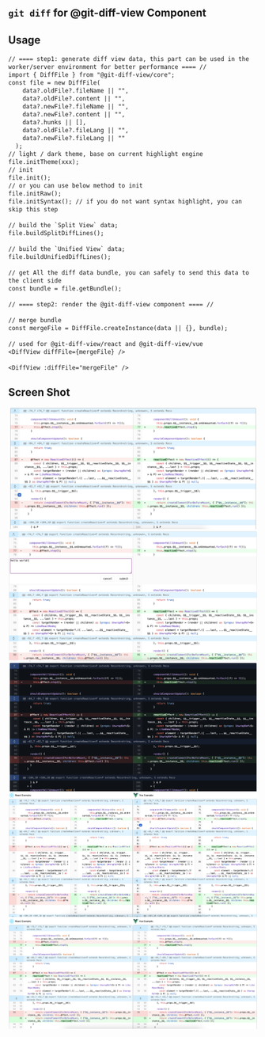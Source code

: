 ## `git diff` for @git-diff-view Component

## Usage

```tsx
// ==== step1: generate diff view data, this part can be used in the worker/server environment for better performance ==== //
import { DiffFile } from "@git-diff-view/core";
const file = new DiffFile(
    data?.oldFile?.fileName || "",
    data?.oldFile?.content || "",
    data?.newFile?.fileName || "",
    data?.newFile?.content || "",
    data?.hunks || [],
    data?.oldFile?.fileLang || "",
    data?.newFile?.fileLang || ""
  );
// light / dark theme, base on current highlight engine
file.initTheme(xxx);
// init
file.init();
// or you can use below method to init
file.initRaw();
file.initSyntax(); // if you do not want syntax highlight, you can skip this step

// build the `Split View` data;
file.buildSplitDiffLines();

// build the `Unified View` data;
file.buildUnifiedDiffLines();

// get All the diff data bundle, you can safely to send this data to the client side
const bundle = file.getBundle();

// ==== step2: render the @git-diff-view component ==== //

// merge bundle
const mergeFile = DiffFile.createInstance(data || {}, bundle);

// used for @git-diff-view/react and @git-diff-view/vue
<DiffView diffFile={mergeFile} />

<DiffView :diffFile="mergeFile" />

```
## Screen Shot

![Screenshot](https://raw.githubusercontent.com/MrWangJustToDo/git-diff-view/aa2e918498270f737d28e7531eab08fa3f1b8831/1.png)
![Screenshot](https://raw.githubusercontent.com/MrWangJustToDo/git-diff-view/69c801e5eb5fcabc9c9655825eb1228f18dc1e0c/5.png)
![Screenshot](https://raw.githubusercontent.com/MrWangJustToDo/git-diff-view/aa2e918498270f737d28e7531eab08fa3f1b8831/theme.png)
![Screenshot](https://raw.githubusercontent.com/MrWangJustToDo/git-diff-view/aa2e918498270f737d28e7531eab08fa3f1b8831/2.png)
![Screenshot](https://raw.githubusercontent.com/MrWangJustToDo/git-diff-view/aa2e918498270f737d28e7531eab08fa3f1b8831/3.png)
